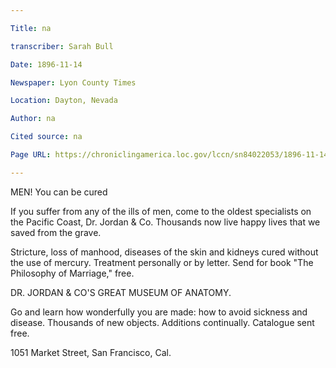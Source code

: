 ```yaml
---

Title: na

transcriber: Sarah Bull

Date: 1896-11-14

Newspaper: Lyon County Times

Location: Dayton, Nevada

Author: na

Cited source: na

Page URL: https://chroniclingamerica.loc.gov/lccn/sn84022053/1896-11-14/ed-1/seq-1/#date1=1777&index=3&rows=20&words=JORDAN+Marriage+Philosophy&searchType=basic&sequence=0&state=&date2=1963&proxtext=%22Philosophy+of+Marriage%22+AND+Jordan&y=0&x=0&dateFilterType=yearRange&page=1

---
```


MEN! You can be cured

If you suffer from any of the ills of men, come to the oldest specialists on the Pacific Coast, Dr. Jordan & Co. Thousands now live happy lives that we saved from the grave.

Stricture, loss of manhood, diseases of the skin and kidneys cured without the use of mercury. Treatment personally or by letter. Send for book "The Philosophy of Marriage," free. 

DR. JORDAN & CO'S
GREAT MUSEUM OF ANATOMY.

Go and learn how wonderfully you are made: how to avoid sickness and disease. Thousands of new objects. Additions continually. Catalogue sent free.

1051 Market Street, San Francisco, Cal.
